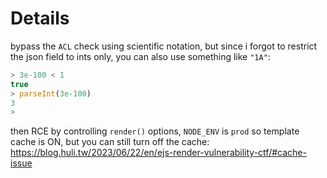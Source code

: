 # Details

bypass the `ACL` check using scientific notation, but since i forgot to restrict the json field to ints only, you can also use something like `"1A"`:

```js
> 3e-100 < 1
true
> parseInt(3e-100)
3
> 
```

then RCE by controlling `render()` options, `NODE_ENV` is `prod` so template cache is ON, but you can still turn off the cache: https://blog.huli.tw/2023/06/22/en/ejs-render-vulnerability-ctf/#cache-issue
